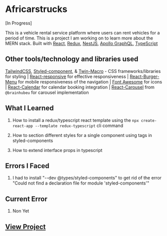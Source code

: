 # Africarstrucks

[In Progress]

This is a vehicle rental service platform where users can rent vehicles for a period of time. This is a project I am working on to learn more about the MERN stack. Built with [React](https://reactjs.org/), [Redux](https://redux.js.org/), [NestJS](https://nestjs.com/), [Apollo GraphQL](https://www.apollographql.com/), [TypeScript](https://www.typescriptlang.org/)

## Other tools/technology and libraries used

 [TailwindCSS](https://tailwindcss.com/), [Styled-component](https://styled-components.com/), & [Twin-Macro](https://www.npmjs.com/package/twin.macro) - CSS frameworks/libraries for styling | [React-responsive](https://www.npmjs.com/package/react-responsive) for effective responsiveness | [React-Burger-Menu](https://www.npmjs.com/package/react-burger-menu) for mobile responsiveness of the navigation | [Font Awesome](https://fontawesome.com/) for icons | [React-Calendar](https://www.npmjs.com/package/react-calendar) for calendar booking integration | [React-Carousel](https://www.npmjs.com/package/@brainhubeu/react-carousel) from `@brainhubeu` for carousel implementation

## What I Learned

  1. How to install a redux/typescript react template using the `npx create-react-app --template redux-typescript` cli command

  2. How to section different styles for a single component using tags in styled-components

  3. How to extend interface props in typescript

## Errors I Faced

  1. I had to install "--dev @types/styled-components" to get rid of the error "Could not find a declaration file for module 'styled-components'"

## Current Error
  
  1. Non Yet

## [View Project](https://africarstrucks.vercel.app/)
